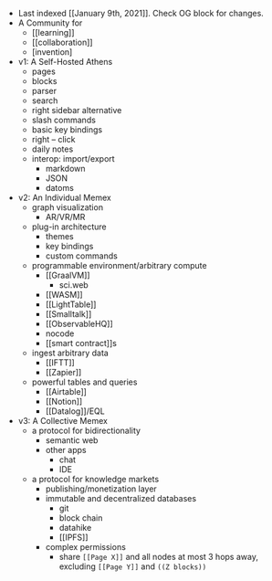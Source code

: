 - Last indexed [[January 9th, 2021]]. Check OG block for changes.
- A Community for
    - [[learning]]
    - [[collaboration]]
    - [invention]
- v1: A Self-Hosted Athens
    - pages
    - blocks
    - parser
    - search
    - right sidebar alternative
    - slash commands
    - basic key bindings
    - right – click
    - daily notes
    - interop: import/export
        - markdown
        - JSON
        - datoms
- v2: An Individual Memex
    - graph visualization
        - AR/VR/MR
    - plug-in architecture
        - themes
        - key bindings
        - custom commands
    - programmable environment/arbitrary compute
        - [[GraalVM]]
            - sci.web
        - [[WASM]]
        - [[LightTable]]
        - [[Smalltalk]]
        - [[ObservableHQ]]
        - nocode
        - [[smart contract]]s
    - ingest arbitrary data
        - [[IFTT]]
        - [[Zapier]]
    - powerful tables and queries
        - [[Airtable]]
        - [[Notion]]
        - [[Datalog]]/EQL
- v3: A Collective Memex
    - a protocol for bidirectionality
        - semantic web
        - other apps
            - chat
            - IDE
    - a protocol for knowledge markets
        - publishing/monetization layer
        - immutable and decentralized databases
            - git
            - block chain
            - datahike
            - [[IPFS]]
        - complex permissions
            - share `[[Page X]]` and all nodes at most 3 hops away, excluding `[[Page Y]]` and `((Z blocks))`

